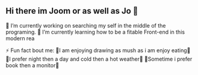 ## Hi there im Joom or as well as Jo 👋

🔭 I’m currently working on searching my self in the middle of the programing.
🌱 I’m currently learning how to be a fitable Front-end in this modern rea

⚡ Fun fact bout me:
🐼I am enjoying drawing as mush as i am enjoy eating🐼
🐼I prefer night then a day and cold then a hot weather🐼
🐼Sometime i prefer book then a monitor🐼

<!--
**JOOMUUSUU/JOOMUUSUU** is a ✨ _special_ ✨ repository because its `README.md` (this file) appears on your GitHub profile.

Here are some ideas to get you started:

- 🔭 I’m currently working on ...
- 🌱 I’m currently learning ...
- 👯 I’m looking to collaborate on ...
- 🤔 I’m looking for help with ...
- 💬 Ask me about ...
- 📫 How to reach me: ...
- 😄 Pronouns: ...
- ⚡ Fun fact: ...
-->

